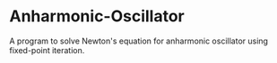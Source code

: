 # Anharmonic-Oscillator

A program to solve Newton's equation for anharmonic oscillator using fixed-point iteration.
